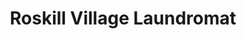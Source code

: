 ---
title: "Roskill Village Laundromat"
url: /auckland/roskill-village-laundromat/
shop: laundry
---
